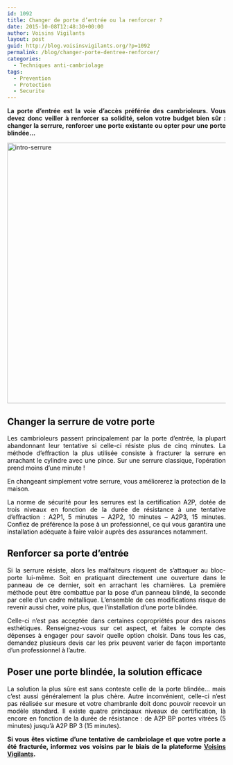 ```yaml
---
id: 1092
title: Changer de porte d’entrée ou la renforcer ?
date: 2015-10-08T12:48:30+00:00
author: Voisins Vigilants
layout: post
guid: http://blog.voisinsvigilants.org/?p=1092
permalink: /blog/changer-porte-dentree-renforcer/
categories:
  - Techniques anti-cambriolage
tags:
  - Prevention
  - Protection
  - Securite
---
```

<p style="text-align: justify;">
  <strong>La porte d’entrée est la voie d’accès préférée des cambrioleurs. Vous devez donc veiller à renforcer sa solidité, selon votre budget bien sûr : changer la serrure, renforcer une porte existante ou opter pour une porte blindée…</strong>
</p>

<p style="text-align: justify;">
  <a href="http://blog.voisinsvigilants.org/wp-content/uploads/2015/09/intro-serrure.jpg"><img class="aligncenter size-full wp-image-1094" src="http://blog.voisinsvigilants.org/wp-content/uploads/2015/09/intro-serrure.jpg" alt="intro-serrure" width="1300" height="600" /></a>
</p>

<h2 style="font-weight: 400; color: #ff7400; text-align: justify;">
  <span style="color: #000000;"><strong>Changer la serrure de votre porte</strong></span>
</h2>

<p style="color: #000000; text-align: justify;">
  Les cambrioleurs passent principalement par la porte d’entrée, la plupart abandonnant leur tentative si celle-ci résiste plus de cinq minutes. La méthode d’effraction la plus utilisée consiste à fracturer la serrure en arrachant le cylindre avec une pince. Sur une serrure classique, l’opération prend moins d’une minute !
</p>

<p style="color: #000000; text-align: justify;">
  En changeant simplement votre serrure, vous améliorerez la protection de la maison.
</p>

<p style="color: #000000; text-align: justify;">
  La norme de sécurité pour les serrures est la certification A2P, dotée de trois niveaux en fonction de la durée de résistance à une tentative d’effraction : A2P1, 5 minutes – A2P2, 10 minutes – A2P3, 15 minutes. Confiez de préférence la pose à un professionnel, ce qui vous garantira une installation adéquate à faire valoir auprès des assurances notamment.
</p>

<h2 style="font-weight: 400; color: #ff7400; text-align: justify;">
  <span style="color: #000000;"><strong>Renforcer sa porte d’entrée</strong></span>
</h2>

<p style="color: #000000; text-align: justify;">
  Si la serrure résiste, alors les malfaiteurs risquent de s’attaquer au bloc-porte lui-même. Soit en pratiquant directement une ouverture dans le panneau de ce dernier, soit en arrachant les charnières. La première méthode peut être combattue par la pose d’un panneau blindé, la seconde par celle d’un cadre métallique. L’ensemble de ces modifications risque de revenir aussi cher, voire plus, que l’installation d’une porte blindée.
</p>

<p style="color: #000000; text-align: justify;">
  Celle-ci n’est pas acceptée dans certaines copropriétés pour des raisons esthétiques. Renseignez-vous sur cet aspect, et faites le compte des dépenses à engager pour savoir quelle option choisir. Dans tous les cas, demandez plusieurs devis car les prix peuvent varier de façon importante d’un professionnel à l’autre.
</p>

<h2 style="font-weight: 400; color: #ff7400; text-align: justify;">
  <span style="color: #000000;"><strong>Poser une porte blindée, la solution efficace</strong></span>
</h2>

<p style="color: #000000; text-align: justify;">
  La solution la plus sûre est sans conteste celle de la porte blindée… mais c’est aussi généralement la plus chère. Autre inconvénient, celle-ci n’est pas réalisée sur mesure et votre chambranle doit donc pouvoir recevoir un modèle standard. Il existe quatre principaux niveaux de certification, là encore en fonction de la durée de résistance : de A2P BP portes vitrées (5 minutes) jusqu’à A2P BP 3 (15 minutes).
</p>

<p style="color: #000000; text-align: justify;">
  <strong>Si vous êtes victime d&rsquo;une tentative de cambriolage et que votre porte a été fracturée, informez vos voisins par le biais de la plateforme <a href="http://www.voisinsvigilants.org">Voisins Vigilants</a>.</strong>
</p>
